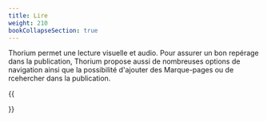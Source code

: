 ```yaml
---
title: Lire
weight: 210
bookCollapseSection: true
---
```


Thorium permet une lecture visuelle et audio. Pour assurer un bon repérage dans 
la publication, Thorium propose aussi de nombreuses options de navigation ainsi 
que la possibilité d'ajouter des Marque-pages ou de rcehercher dans la publication.

{{<section>}}
<!--Section renders pages in section as definition list, using title and description.
Example
```tpl
{{</* section */>}}
```-->